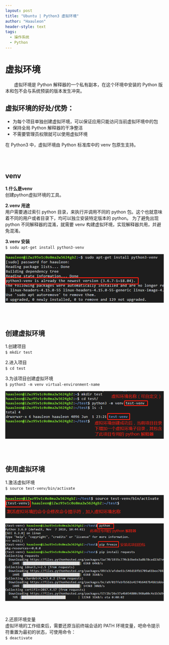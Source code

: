 ```yaml
---
layout: post
title: "Ubuntu | Python3 虚拟环境"
author: "Haauleon"
header-style: text
tags:
  - 操作系统
  - Python
---
```



# 虚拟环境      
&emsp;&emsp;虚拟环境是 Python 解释器的一个私有副本，在这个环境中安装的 Python 版本和包不会与系统预装的版本发生冲突。           


## 虚拟环境的好处/优势：   
* 为每个项目单独创建虚拟环境，可以保证应用只能访问当前虚拟环境中的包    
* 保持全局 Python 解释器的干净整洁    
* 不需要管理员权限就可以使用虚拟环境    

在 Python3 中，虚拟环境由 Python 标准库中的 venv 包原生支持。       

<br><br>

## venv
**1.什么是venv**                 
创建python虚拟环境的工具。                                               

**2.venv 用途**                      
用户需要通过索引 python 目录，来执行并调用不同的 python 包。这个也就意味着不同的用户或者目录下，均可以独立安装特定版本的 python。 为了避免出现 python 不同解释器的混淆，就需要 venv 构建虚拟环境，实现解释器共用，并避免混淆。            

**3.venv 安装**                                   
`$ sodu apt-get install python3-venv`           

![](\img\in-post\post-linux\2020-06-01-ubuntu0001-1.png) 

<br><br>


## 创建虚拟环境       
1.创建项目            
`$ mkdir test`                             


2.进入项目                  
`$ cd test`                    


3.为该项目创建虚拟环境                      
`$ python3 -m venv virtual-environment-name`              

![](\img\in-post\post-linux\2020-06-01-ubuntu0001-2.png) 

<br><br>

## 使用虚拟环境       
1.激活虚拟环境       
`$ source test-venv/bin/activate`              

![](\img\in-post\post-linux\2020-06-01-ubuntu0001-3.png)    

![](\img\in-post\post-linux\2020-06-01-ubuntu0001-4.png)                       

<br>

2.还原环境变量       
虚拟环境的工作结束后，需要还原当前终端会话的 PATH 环境变量，吧命令提示符重置为最初的状态，可使用命令：                   
`$ deactivate`